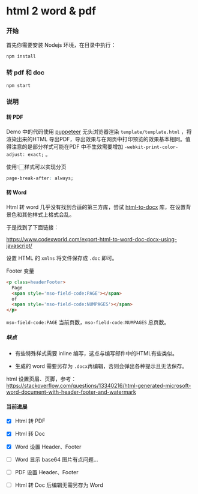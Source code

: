 # html 2 word & pdf

### 开始

首先你需要安装 Nodejs 环境，在目录中执行：


```shell
npm install
```

### 转 pdf 和 doc

```shell
npm start
```

### 说明

#### 转 PDF

Demo 中的代码使用 [puppeteer](https://www.npmjs.com/package/puppeteer) 无头浏览器渲染 `template/template.html` ，将渲染出来的HTML 导出PDF，导出效果与在网页中打印预览的效果基本相同。值得注意的是部分样式可能在PDF 中不生效需要增加 `-webkit-print-color-adjust: exact;` 。

使用👇🏻样式可以实现分页

```css
page-break-after: always;
```



#### 转 Word

Html 转 word 几乎没有找到合适的第三方库，尝试 [html-to-docx](https://www.npmjs.com/package/html-to-docx) 库，在设置背景色和其他样式上格式会乱。

于是找到了下面链接：

https://www.codexworld.com/export-html-to-word-doc-docx-using-javascript/

设置 HTML 的 `xmlns` 将文件保存成 `.doc` 即可。

Footer 变量

```html
<p class=headerFooter>
  Page
  <span style='mso-field-code:PAGE'></span>
  of
  <span style='mso-field-code:NUMPAGES'></span>
</p>
```

`mso-field-code:PAGE` 当前页数，`mso-field-code:NUMPAGES` 总页数。

##### 缺点

* 有些特殊样式需要 inline 编写，这点与编写邮件中的HTML有些类似。

* 生成的 word 需要另存为 `.docx`再编辑，否则会弹出各种提示且无法保存。

html 设置页眉、页脚，参考：
https://stackoverflow.com/questions/13340216/html-generated-microsoft-word-document-with-header-footer-and-watermark

#### 当前进展

- [x] Html 转 PDF
- [x] Html 转 Doc
- [x] Word 设置 Header、Footer
- [ ] Word 显示 base64 图片有点问题...
- [ ] PDF 设置 Header、Footer
- [ ] Html 转 Doc 后编辑无需另存为 Word

